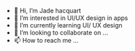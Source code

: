 - 👋 Hi, I’m Jade hacquart
- 👀 I’m interested in UI/UX design in apps
- 🌱 I’m currently learning UI/ UX design
- 💞️ I’m looking to collaborate on ...
- 📫 How to reach me ...

<!---
Jadehacquart/Jadehacquart is a ✨ special ✨ repository because its `README.md` (this file) appears on your GitHub profile.
You can click the Preview link to take a look at your changes.
--->
